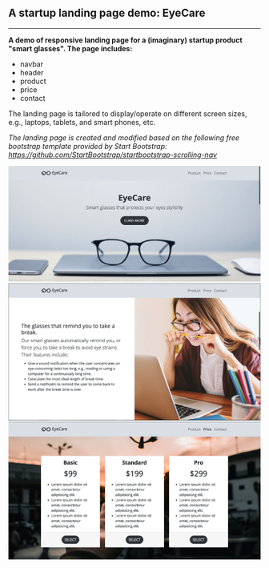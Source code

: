 ## A startup landing page demo: EyeCare
----
<strong>A demo of responsive landing page for a (imaginary) startup product "smart glasses". The page includes:</strong>
* navbar
* header
* product
* price
* contact <br>

The landing page is tailored to display/operate on different screen sizes, e.g., laptops, tablets, and smart phones, etc.

<em>The landing page is created and modified based on the following free bootstrap template provided by Start Bootstrap: https://github.com/StartBootstrap/startbootstrap-scrolling-nav  </em>

![image info](page_header.png)
![image info](page_product.png)
![image info](page_price.png)